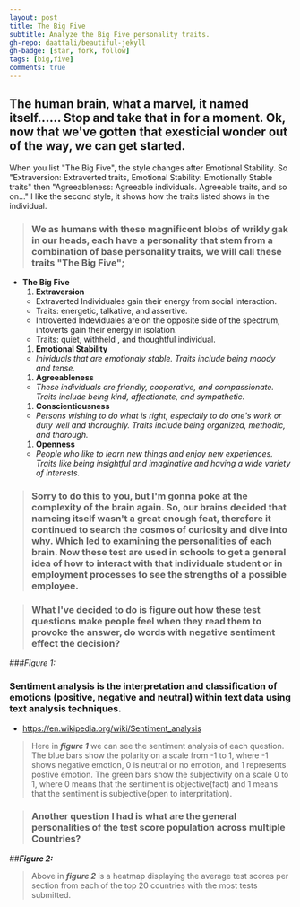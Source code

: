 ```yaml
---
layout: post
title: The Big Five
subtitle: Analyze the Big Five personality traits.
gh-repo: daattali/beautiful-jekyll
gh-badge: [star, fork, follow]
tags: [big,five]
comments: true
---
```

## The human brain, what a marvel, it named itself...... Stop and take that in for a moment. Ok, now that we've gotten that exesticial wonder out of the way, we can get started.

When you list "The Big Five", the style changes after Emotional Stability. So "Extraversion: Extraverted traits, Emotional Stability: Emotionally Stable traits" then "Agreeableness: Agreeable individuals. Agreeable traits, and so on..." I like the second style, it shows how the traits listed shows in the individual.

> ### We as humans with these magnificent blobs of wrikly gak in our heads, each have a personality that stem from a combination of base personality traits, we will call these traits "The Big Five";
- **The Big Five**
  1. **Extraversion**
    - Extraverted Individuales gain their energy from social interaction.
     - Traits: energetic, talkative, and assertive.
    - Introverted Indeviduales are on the opposite side of the spectrum, intoverts gain their energy in isolation.
     - Traits: quiet, withheld , and thoughtful individual.
  1. **Emotional Stability**
    - *Inividuals that are emotionaly stable. Traits include being moody and tense.*
  1. **Agreeableness**
    - *These individuals are friendly, cooperative, and compassionate. Traits include being kind, affectionate, and sympathetic.*
  1. **Conscientiousness**
    - *Persons wishing to do what is right, especially to do one's work or duty well and thoroughly. Traits include being organized, methodic, and thorough.*
  1. **Openness**
    - *People who like to learn new things and enjoy new experiences. Traits like being insightful and imaginative and having a wide variety of interests.*

>### Sorry to do this to you, but I'm gonna poke at the complexity of the brain again. So, our brains decided that nameing itself wasn't a great enough feat, therefore it continued to search the cosmos of curiosity and dive into why. Which led to examining the personalities of each brain. Now these test are used in schools to get a general idea of how to interact with that individuale student or in employment processes to see the strengths of a possible employee.

> ### What I've decided to do is figure out how these test questions make people feel when they read them to provoke the answer, do words with negative sentiment effect the decision?

###*Figure 1:*

### Sentiment analysis is the interpretation and classification of emotions (positive, negative and neutral) within text data using text analysis techniques.

- https://en.wikipedia.org/wiki/Sentiment_analysis

>Here in ***figure 1*** we can see the sentiment analysis of each question. The blue bars show the polarity on a scale from -1 to 1, where -1 shows negative emotion, 0 is neutral or no emotion, and  1 represents postive emotion. The green bars show the subjectivity on a scale 0 to 1, where 0 means that the sentiment is objective(fact) and 1 means that the sentiment is subjective(open to interpritation). 

> ### Another question I had is what are the general personalities of the test score population across multiple Countries?

##***Figure 2:***

>Above in ***figure 2*** is a heatmap displaying the average test scores per section from each of the top 20 countries with the most tests submitted. 

